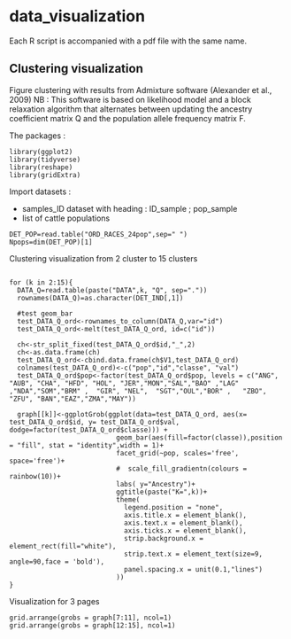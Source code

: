 # data_visualization

Each R script is accompanied with a pdf file with the same name.

## Clustering visualization 

Figure clustering with results from Admixture software (Alexander et al., 2009)
NB : This software is based on likelihood model and a block relaxation algorithm that alternates between updating the ancestry coefficient matrix Q and the population allele frequency matrix F.

The packages :
```
library(ggplot2)
library(tidyverse)
library(reshape)
library(gridExtra)
```

Import datasets : 
- samples_ID dataset with heading : ID_sample ; pop_sample 
- list of cattle populations 
```DET_IND=read.table("DATA.ind")[,c(-2)]
DET_POP=read.table("ORD_RACES_24pop",sep=" ")
Npops=dim(DET_POP)[1]
```
Clustering visualization from 2 cluster to 15 clusters
```graph <- list()

for (k in 2:15){
  DATA_Q=read.table(paste("DATA",k, "Q", sep="."))
  rownames(DATA_Q)=as.character(DET_IND[,1])
  
  #test geom_bar
  test_DATA_Q_ord<-rownames_to_column(DATA_Q,var="id")
  test_DATA_Q_ord<-melt(test_DATA_Q_ord, id=c("id"))
  
  ch<-str_split_fixed(test_DATA_Q_ord$id,"_",2)
  ch<-as.data.frame(ch)
  test_DATA_Q_ord<-cbind.data.frame(ch$V1,test_DATA_Q_ord)
  colnames(test_DATA_Q_ord)<-c("pop","id","classe", "val")
  test_DATA_Q_ord$pop<-factor(test_DATA_Q_ord$pop, levels = c("ANG", "AUB", "CHA", "HFD", "HOL", "JER","MON","SAL","BAO" ,"LAG" ,"NDA","SOM","BRM" ,  "GIR", "NEL",  "SGT","OUL","BOR" ,   "ZBO", "ZFU", "BAN","EAZ","ZMA","MAY"))
    
  graph[[k]]<-ggplotGrob(ggplot(data=test_DATA_Q_ord, aes(x= test_DATA_Q_ord$id, y= test_DATA_Q_ord$val, dodge=factor(test_DATA_Q_ord$classe))) +
                           geom_bar(aes(fill=factor(classe)),position = "fill", stat = "identity",width = 1)+
                           facet_grid(~pop, scales='free', space='free')+
                           #  scale_fill_gradientn(colours = rainbow(10))+
                           labs( y="Ancestry")+
                           ggtitle(paste("K=",k))+
                           theme(
                             legend.position = "none",
                             axis.title.x = element_blank(),
                             axis.text.x = element_blank(),
                             axis.ticks.x = element_blank(),
                             strip.background.x = element_rect(fill="white"),
                             strip.text.x = element_text(size=9, angle=90,face = 'bold'),
                             panel.spacing.x = unit(0.1,"lines")
                           ))
}
```
Visualization for 3 pages
```grid.arrange(grobs = graph[2:6], ncol=1)
grid.arrange(grobs = graph[7:11], ncol=1)
grid.arrange(grobs = graph[12:15], ncol=1)
```
